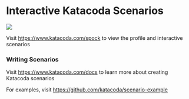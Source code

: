 # Interactive Katacoda Scenarios

[![](http://shields.katacoda.com/katacoda/spock/count.svg)](https://www.katacoda.com/spock "Get your profile on Katacoda.com")

Visit https://www.katacoda.com/spock to view the profile and interactive scenarios

### Writing Scenarios
Visit https://www.katacoda.com/docs to learn more about creating Katacoda scenarios

For examples, visit https://github.com/katacoda/scenario-example
